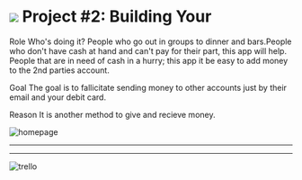 # ![](https://ga-dash.s3.amazonaws.com/production/assets/logo-9f88ae6c9c3871690e33280fcf557f33.png) Project #2: Building Your 

Role
Who's doing it?
People who go out in groups to dinner and bars.People who don't have cash at hand and can't pay for their part, this app will help. People that are in need of cash in a hurry; this app it be easy to add money to the 2nd parties account.


Goal
The goal is to fallicitate sending money to other accounts just by their email and your debit card.

Reason
It is another method to give and recieve money. 

![homepage](https://i.imgur.com/akRE7hD.jpg)
_______________________________________________________________________


__________________________________________________________________________

![trello](https://trello.com/b/lkgadiDY/project-2)
